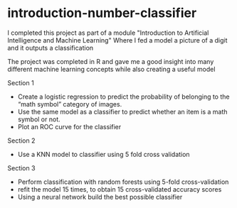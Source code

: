 # introduction-number-classifier
I completed this project as part of a module "Introduction to Artificial Intelligence and Machine Learning" Where I fed a model a picture of a digit and it outputs a classification

The project was completed in R and gave me a good insight into many different machine learning concepts while also creating a useful model


Section 1 
- Create a logistic regression  to predict the probability of belonging to the “math symbol” category of images.
- Use the same model as a classifier to predict whether an item is a math symbol or not. 
- Plot an ROC curve for the classifier


Section 2
- Use a KNN model to classifier using 5 fold cross validation


Section 3
- Perform classification with random forests using 5-fold cross-validation
- refit the model 15 times, to obtain 15 cross-validated accuracy scores
- Using a neural network build the best possible classifier
